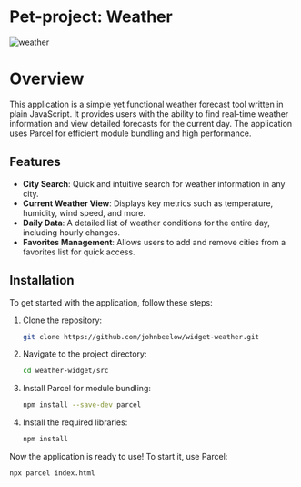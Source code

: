 # Pet-project: Weather

![weather](https://github.com/user-attachments/assets/0fb05d0c-af3b-4709-a882-e00c4b763ade)

# Overview

This application is a simple yet functional weather forecast tool written in plain JavaScript. It provides users with the ability to find real-time weather information and view detailed forecasts for the current day. The application uses Parcel for efficient module bundling and high performance.

## Features

- **City Search**: Quick and intuitive search for weather information in any city.
- **Current Weather View**: Displays key metrics such as temperature, humidity, wind speed, and more.
- **Daily Data**: A detailed list of weather conditions for the entire day, including hourly changes.
- **Favorites Management**: Allows users to add and remove cities from a favorites list for quick access.

## Installation

To get started with the application, follow these steps:

1. Clone the repository:
   ```bash
   git clone https://github.com/johnbeelow/widget-weather.git
   ```

2. Navigate to the project directory:
   ```bash
   cd weather-widget/src
   ```

3. Install Parcel for module bundling:
   ```bash
   npm install --save-dev parcel
   ```

4. Install the required libraries:
   ```bash
   npm install
   ```

Now the application is ready to use! To start it, use Parcel:
```bash
npx parcel index.html 
